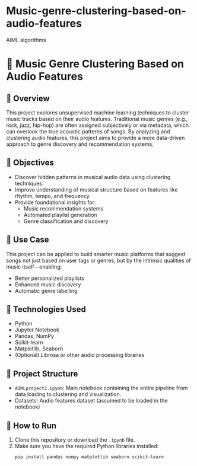 # Music-genre-clustering-based-on-audio-features
AIML algorithms 
# 🎵 Music Genre Clustering Based on Audio Features

## 🧠 Overview

This project explores unsupervised machine learning techniques to cluster music tracks based on their audio features. Traditional music genres (e.g., rock, jazz, hip-hop) are often assigned subjectively or via metadata, which can overlook the true acoustic patterns of songs. By analyzing and clustering audio features, this project aims to provide a more data-driven approach to genre discovery and recommendation systems.

## 🎯 Objectives

- Discover hidden patterns in musical audio data using clustering techniques.
- Improve understanding of musical structure based on features like rhythm, tempo, and frequency.
- Provide foundational insights for:
  - Music recommendation systems
  - Automated playlist generation
  - Genre classification and discovery

## 📌 Use Case

This project can be applied to build smarter music platforms that suggest songs not just based on user tags or genres, but by the intrinsic qualities of music itself—enabling:
- Better personalized playlists
- Enhanced music discovery
- Automatic genre labelling

## 🧰 Technologies Used

- Python
- Jupyter Notebook
- Pandas, NumPy
- Scikit-learn
- Matplotlib, Seaborn
- (Optional) Librosa or other audio processing libraries

## 📂 Project Structure

- `AIMLproject2.ipynb`: Main notebook containing the entire pipeline from data loading to clustering and visualization.
- Datasets: Audio features dataset (assumed to be loaded in the notebook)

## 🚀 How to Run

1. Clone this repository or download the `.ipynb` file.
2. Make sure you have the required Python libraries installed:
   ```bash
   pip install pandas numpy matplotlib seaborn scikit-learn
